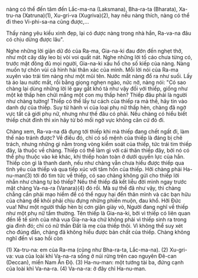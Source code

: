 nàng có thể đến tâm đến Lắc-ma-na (Laksmana), Bha-ra-ta (Bharata), Xa-tru-na (Xatruna)(1), Xu-gri-va (Xugriva)(2), hay nếu nàng thích, nàng có thể đi theo Vi-phi-sa-na cũng được,...

Thấy nàng yêu kiều xinh đẹp, lại có được nàng trong nhà hắn, Ra-va-na đâu có chịu dừng được lâu".

Nghe những lời giận dữ đó của Ra-ma, Gia-na-ki đau đớn đến nghẹt thở, như một cây dây leo bị vòi voi quất nát. Nghe những lời tố cáo chưa từng có, trước mặt đông đủ mọi người, Gia-na-ki xấu hổ cho số kiếp của nàng. Nàng muốn tự chôn vùi cả hình hài thân xác của mình. Mỗi lời nói của Ra-ma xuyên vào trái tim nàng như một mũi tên. Nước mắt nàng đổ ra như suối. Lấy tà áo lau nước mắt, rồi bằng giọng nghẹn ngào, nức nở, nàng nói: "Có sao chàng lại dùng những lời lẽ gay gắt khó tả như vậy đối với thiếp, giống như một kẻ thấp hèn chửi mắng một con mụ thấp hèn? Thiếp đâu phải là người như chàng tưởng! Thiếp có thể lấy tư cách của thiếp ra mà thề, hãy tin vào danh dự của thiếp. Suy từ hành vi của loại phụ nữ thấp hèn, chàng đã ngờ vực tất cả giới phụ nữ, nhưng như thế đâu có phải. Nếu chàng có hiểu biết thiếp chút đỉnh thì xin hãy từ bỏ mối ngờ vực không căn cứ đó đi.

Chàng xem, Ra-va-na đã đụng tới thiếp khi mà thiếp đang chết ngất đi, làm thế nào tránh được? Về điều đó, chỉ có số mệnh của thiếp là đáng bị chê trách, nhưng những gì nằm trong vòng kiểm soát của thiếp, tức trái tim thiếp đây, là thuộc về chàng. Thiếp có thể làm gì với cái thân thiếp đây, bởi nó có thể phụ thuộc vào kẻ khác, khi thiếp hoàn toàn ở dưới quyền lực của hắn. Thiếp còn gì là thanh danh, nếu như chàng vẫn chưa hiểu được thiếp qua tình yêu của thiếp và qua tiếp xúc với tâm hồn của thiếp. Hỡi chàng phải Ha-nu-man(3) tới đó tìm tức về thiếp, có sao chàng không gửi cho thiếp lời nhắn như chàng tự bỏ thiếp? Nếu thế thiếp đã kết liễu đời mình ngay trước mặt chàng Va-na-ra (Vanara)(4) đó rồi. Mà sự thể đã như vậy, thì chàng chẳng cần phải mạo hiểm để có thể nguy hại đến thân mình và các bạn hữu của chàng để khỏi phải chịu đựng những phiền muộn, đau khổ. Hỡi Đức vua! Như một người thấp hèn bị cơn giận giày vò, Người đang nghĩ về thiếp như một phụ nữ tầm thường. Tên thiếp là Gia-na-ki, bởi vì thiếp có liên quan đến lễ tế sinh của nhà vua Gia-na-ka chứ không phải vì thiếp sinh ra trong gia đình đó; chỉ có nữ thần Đất là mẹ của thiếp thôi. Vì không thể suy xét cho đúng đắn, chàng đã không hiểu được bản chất của thiếp. Chàng không nghĩ đến vì sao hồi còn

(1) Xa-tru-na: em của Ra-ma (cũng như Bha-ra-ta, Lắc-ma-na).
(2) Xu-gri-va: vua của loài khỉ Va-na-ra sống ở núi rừng trên cao nguyên Đê-can (Deccan), miền Nam Ấn Độ.
(3) Ha-nu-man: một tướng tài ba, đứng cạnh của loài khỉ Va-na-ra.
(4) Va-na-ra: ở đây chỉ Ha-nu-man.